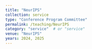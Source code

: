```yaml
---
title: "NeurIPS"
collection: service
type: "Conference Program Committee"
permalink: /teaching/NeurIPS
category: "service"  # or "service"
venue: "NeurIPS"
years: 2024, 2025
---
```

